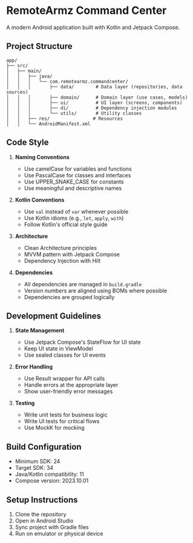 # RemoteArmz Command Center

A modern Android application built with Kotlin and Jetpack Compose.

## Project Structure

```
app/
├── src/
│   ├── main/
│   │   ├── java/
│   │   │   └── com.remotearmz.commandcenter/
│   │   │       ├── data/        # Data layer (repositories, data sources)
│   │   │       ├── domain/      # Domain layer (use cases, models)
│   │   │       ├── ui/          # UI layer (screens, components)
│   │   │       ├── di/          # Dependency injection modules
│   │   │       └── utils/       # Utility classes
│   │   ├── res/                # Resources
│   │   └── AndroidManifest.xml
```

## Code Style

1. **Naming Conventions**
   - Use camelCase for variables and functions
   - Use PascalCase for classes and interfaces
   - Use UPPER_SNAKE_CASE for constants
   - Use meaningful and descriptive names

2. **Kotlin Conventions**
   - Use `val` instead of `var` whenever possible
   - Use Kotlin idioms (e.g., `let`, `apply`, `with`)
   - Follow Kotlin's official style guide

3. **Architecture**
   - Clean Architecture principles
   - MVVM pattern with Jetpack Compose
   - Dependency Injection with Hilt

4. **Dependencies**
   - All dependencies are managed in `build.gradle`
   - Version numbers are aligned using BOMs where possible
   - Dependencies are grouped logically

## Development Guidelines

1. **State Management**
   - Use Jetpack Compose's StateFlow for UI state
   - Keep UI state in ViewModel
   - Use sealed classes for UI events

2. **Error Handling**
   - Use Result wrapper for API calls
   - Handle errors at the appropriate layer
   - Show user-friendly error messages

3. **Testing**
   - Write unit tests for business logic
   - Write UI tests for critical flows
   - Use MockK for mocking

## Build Configuration

- Minimum SDK: 24
- Target SDK: 34
- Java/Kotlin compatibility: 11
- Compose version: 2023.10.01

## Setup Instructions

1. Clone the repository
2. Open in Android Studio
3. Sync project with Gradle files
4. Run on emulator or physical device
